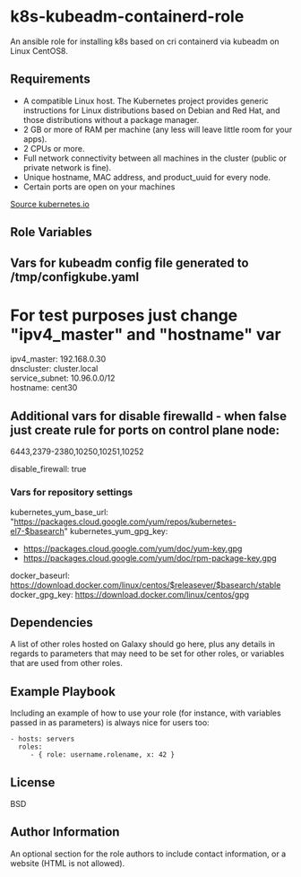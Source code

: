 k8s-kubeadm-containerd-role
=========

An ansible role for installing k8s based on cri containerd via kubeadm on Linux CentOS8.

Requirements
------------

- A compatible Linux host. The Kubernetes project provides generic instructions for Linux distributions based on Debian and Red Hat, and those distributions without a package manager.
- 2 GB or more of RAM per machine (any less will leave little room for your apps).
- 2 CPUs or more.
- Full network connectivity between all machines in the cluster (public or private network is fine).
- Unique hostname, MAC address, and product_uuid for every node.
- Certain ports are open on your machines

[Source kubernetes.io](https://kubernetes.io/docs/setup/production-environment/tools/kubeadm/install-kubeadm/)

Role Variables
--------------

## Vars for kubeadm config file  generated to /tmp/configkube.yaml
# For test purposes just change "ipv4_master" and "hostname" var
ipv4_master: 192.168.0.30  
dnscluster: cluster.local  
service_subnet: 10.96.0.0/12  
hostname: cent30  

## Additional vars for disable firewalld - when false just create rule for ports on control plane node: 
6443,2379-2380,10250,10251,10252  

disable_firewall: true


### Vars for repository settings
kubernetes_yum_base_url: "https://packages.cloud.google.com/yum/repos/kubernetes-el7-$basearch"
kubernetes_yum_gpg_key:
  - https://packages.cloud.google.com/yum/doc/yum-key.gpg
  - https://packages.cloud.google.com/yum/doc/rpm-package-key.gpg

docker_baseurl: https://download.docker.com/linux/centos/$releasever/$basearch/stable
docker_gpg_key: https://download.docker.com/linux/centos/gpg

Dependencies
------------

A list of other roles hosted on Galaxy should go here, plus any details in regards to parameters that may need to be set for other roles, or variables that are used from other roles.

Example Playbook
----------------

Including an example of how to use your role (for instance, with variables passed in as parameters) is always nice for users too:

    - hosts: servers
      roles:
         - { role: username.rolename, x: 42 }

License
-------

BSD

Author Information
------------------

An optional section for the role authors to include contact information, or a website (HTML is not allowed).
